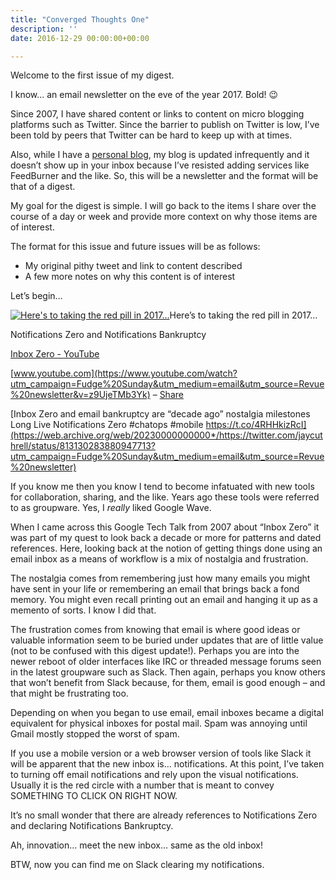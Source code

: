 ```yaml
---
title: "Converged Thoughts One"
description: ''
date: 2016-12-29 00:00:00+00:00

---
```


Welcome to the first issue of my digest.

I know… an email newsletter on the eve of the year 2017. Bold! :wink:

Since 2007, I have shared content or links to content on micro blogging platforms such as Twitter. Since the barrier to publish on Twitter is low, I’ve been told by peers that Twitter can be hard to keep up with at times.

Also, while I have a [personal blog](http://jaycuthrell.com/blog?utm_campaign=Fudge%20Sunday&utm_medium=email&utm_source=Revue%20newsletter), my blog is updated infrequently and it doesn’t show up in your inbox because I’ve resisted adding services like FeedBurner and the like. So, this will be a newsletter and the format will be that of a digest.

My goal for the digest is simple. I will go back to the items I share over the course of a day or week and provide more context on why those items are of interest.

The format for this issue and future issues will be as follows:

* My original pithy tweet and link to content described
* A few more notes on why this content is of interest

Let’s begin…



[![Here's to taking the red pill in 2017... ](https://substack.com/static/2fccbea0cb3da5aa089f56090201e63e/0a47e/Screenshot_from_2016-09-15_10-18-08.png "Here's to taking the red pill in 2017... ")](https://substackcdn.com/image/fetch/f_auto,q_auto:good,fl_progressive:steep/https%3A%2F%2Fsubstack.com%2Fstatic%2F2fccbea0cb3da5aa089f56090201e63e%2F0a47e%2FScreenshot_from_2016-09-15_10-18-08.png)Here’s to taking the red pill in 2017…

Notifications Zero and Notifications Bankruptcy

[Inbox Zero - YouTube](https://www.youtube.com/watch?utm_campaign=Fudge%20Sunday&utm_medium=email&utm_source=Revue%20newsletter&v=z9UjeTMb3Yk)

[www.youtube.com](https://www.youtube.com/watch?utm_campaign=Fudge%20Sunday&utm_medium=email&utm_source=Revue%20newsletter&v=z9UjeTMb3Yk) – [Share](http://rev.vu/beY5R?utm_campaign=Issue&utm_content=share&utm_medium=email&utm_source=Fudge+Sunday)

[Inbox Zero and email bankruptcy are “decade ago” nostalgia milestones Long Live Notifications Zero #chatops #mobile https://t.co/4RHHkizRcI](https://web.archive.org/web/20230000000000*/https://twitter.com/jaycuthrell/status/813130283880947713?utm_campaign=Fudge%20Sunday&utm_medium=email&utm_source=Revue%20newsletter)

If you know me then you know I tend to become infatuated with new tools for collaboration, sharing, and the like. Years ago these tools were referred to as groupware. Yes, I *really* liked Google Wave.

When I came across this Google Tech Talk from 2007 about “Inbox Zero” it was part of my quest to look back a decade or more for patterns and dated references. Here, looking back at the notion of getting things done using an email inbox as a means of workflow is a mix of nostalgia and frustration.

The nostalgia comes from remembering just how many emails you might have sent in your life or remembering an email that brings back a fond memory. You might even recall printing out an email and hanging it up as a memento of sorts. I know I did that.

The frustration comes from knowing that email is where good ideas or valuable information seem to be buried under updates that are of little value (not to be confused with this digest update!). Perhaps you are into the newer reboot of older interfaces like IRC or threaded message forums seen in the latest groupware such as Slack. Then again, perhaps you know others that won’t benefit from Slack because, for them, email is good enough – and that might be frustrating too.

Depending on when you began to use email, email inboxes became a digital equivalent for physical inboxes for postal mail. Spam was annoying until Gmail mostly stopped the worst of spam.

If you use a mobile version or a web browser version of tools like Slack it will be apparent that the new inbox is… notifications. At this point, I’ve taken to turning off email notifications and rely upon the visual notifications. Usually it is the red circle with a number that is meant to convey SOMETHING TO CLICK ON RIGHT NOW.

It’s no small wonder that there are already references to Notifications Zero and declaring Notifications Bankruptcy.

Ah, innovation… meet the new inbox… same as the old inbox!

BTW, now you can find me on Slack clearing my notifications.

